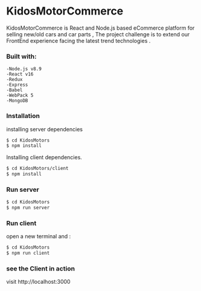 # KidosMotorCommerce

KidosMotorCommerce is React and Node.js based eCommerce platform for selling new/old cars and car parts ,
The project challenge is to extend our FrontEnd experience facing the latest trend technologies . 

### Built with:
    -Node.js v8.9
    -React v16
    -Redux
    -Express
    -Babel
    -WebPack 5
    -MongoDB
### Installation
installing server dependencies
```sh
$ cd KidosMotors
$ npm install
```
Installing client dependencies.
```sh
$ cd KidosMotors/client
$ npm install
```
### Run server
```sh
$ cd KidosMotors
$ npm run server
```
### Run client
open a new terminal and :
```sh
$ cd KidosMotors
$ npm run client
```
### see the Client in action
visit http://localhost:3000
